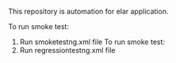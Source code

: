 This repository is automation for elar application.

To run smoke test:
  1. Run smoketestng.xml file
To run smoke test:
  1. Run regressiontestng.xml file
